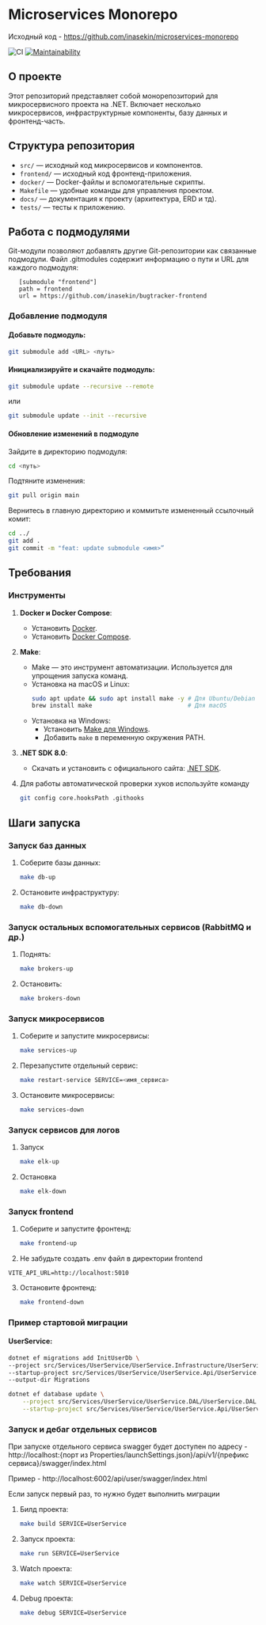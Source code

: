 ﻿# Microservices Monorepo

Исходный код - https://github.com/inasekin/microservices-monorepo

![CI](https://github.com/pofoq/otus/workflows/CI/badge.svg)
[![Maintainability](https://api.codeclimate.com/v1/badges/385c33b7e214963a95ca/maintainability)](https://codeclimate.com/github/inasekin/bugtracker-microservices/maintainability)

## О проекте
Этот репозиторий представляет собой монорепозиторий для микросервисного проекта на .NET. Включает несколько микросервисов, инфраструктурные компоненты, базу данных и фронтенд-часть.

## Структура репозитория

- `src/` — исходный код микросервисов и компонентов.
- `frontend/` — исходный код фронтенд-приложения.
- `docker/` — Docker-файлы и вспомогательные скрипты.
- `Makefile` — удобные команды для управления проектом.
- `docs/` — документация к проекту (архитектура, ERD и тд).
- `tests/` — тесты к приложению.

## Работа с подмодулями

Git-модули позволяют добавлять другие Git-репозитории как связанные подмодули. Файл .gitmodules содержит информацию о пути и URL для каждого подмодуля:

```text
   [submodule "frontend"]
   path = frontend
   url = https://github.com/inasekin/bugtracker-frontend
```

### Добавление подмодуля

#### Добавьте подмодуль:
```bash
git submodule add <URL> <путь>
```
#### Инициализируйте и скачайте подмодуль:
```bash
git submodule update --recursive --remote
```
или
```bash
git submodule update --init --recursive
```
#### Обновление изменений в подмодуле
Зайдите в директорию подмодуля:
```bash
cd <путь>
```
Подтяните изменения:
```bash
git pull origin main
```
Вернитесь в главную директорию и коммитьте измененный ссылочный комит:
```bash
cd ../
git add .
git commit -m "feat: update submodule <имя>”
```

## Требования

### Инструменты

1. **Docker и Docker Compose**:
   - Установить [Docker](https://docs.docker.com/get-docker/).
   - Установить [Docker Compose](https://docs.docker.com/compose/install/).

2. **Make**:
   - Make — это инструмент автоматизации. Используется для упрощения запуска команд.
   - Установка на macOS и Linux:
     ```bash
     sudo apt update && sudo apt install make -y # Для Ubuntu/Debian
     brew install make                           # Для macOS
     ```
   - Установка на Windows:
      - Установить [Make для Windows](http://gnuwin32.sourceforge.net/packages/make.htm).
      - Добавить `make` в переменную окружения PATH.

3. **.NET SDK 8.0**:
   - Скачать и установить с официального сайта: [.NET SDK](https://dotnet.microsoft.com/download).

4. Для работы автоматической проверки хуков используйте команду
    ```bash
    git config core.hooksPath .githooks
    ```

## Шаги запуска

### Запуск баз данных

1. Соберите базы данных:
   ```bash
   make db-up
   ```
2. Остановите инфраструктуру:
   ```bash
   make db-down
   ```

### Запуск остальных вспомогательных сервисов (RabbitMQ и др.)

1. Поднять:
   ```bash
   make brokers-up
   ```
2. Остановить:
   ```bash
   make brokers-down
   ```

### Запуск микросервисов
1. Соберите и запустите микросервисы:
   ```bash
   make services-up
   ```
2. Перезапустите отдельный сервис:
   ```bash
   make restart-service SERVICE=<имя_сервиса>
   ```
3. Остановите микросервисы:
   ```bash
   make services-down
   ```

### Запуск сервисов для логов
1. Запуск
   ```bash
   make elk-up
   ```
   
2. Остановка
   ```bash
   make elk-down
   ```

### Запуск frontend
1. Соберите и запустите фронтенд:
   ```bash
   make frontend-up
   ```
2. Не забудьте создать .env файл в директории frontend
```
VITE_API_URL=http://localhost:5010
```
3. Остановите фронтенд:
   ```bash
   make frontend-down
   ```

### Пример стартовой миграции

#### UserService:
   ```bash
   dotnet ef migrations add InitUserDb \
   --project src/Services/UserService/UserService.Infrastructure/UserService.Infrastructure.csproj \
   --startup-project src/Services/UserService/UserService.Api/UserService.Api.csproj \
   --output-dir Migrations
   ```
```bash
dotnet ef database update \
    --project src/Services/UserService/UserService.DAL/UserService.DAL.csproj \
    --startup-project src/Services/UserService/UserService.Api/UserService.Api.csproj
```

### Запуск и дебаг отдельных сервисов

При запуске отдельного сервиса swagger будет доступен по адресу - http://localhost:{порт из Properties/launchSettings.json}/api/v1/{префикс сервиса}/swagger/index.html

Пример - http://localhost:6002/api/user/swagger/index.html

Если запуск первый раз, то нужно будет выполнить миграции

1. Билд проекта:
   ```bash
   make build SERVICE=UserService
   ```
2. Запуск проекта:
   ```bash
   make run SERVICE=UserService
   ```
3. Watch проекта:
   ```bash
   make watch SERVICE=UserService
   ```
4. Debug проекта:
   ```bash
   make debug SERVICE=UserService
   ```
